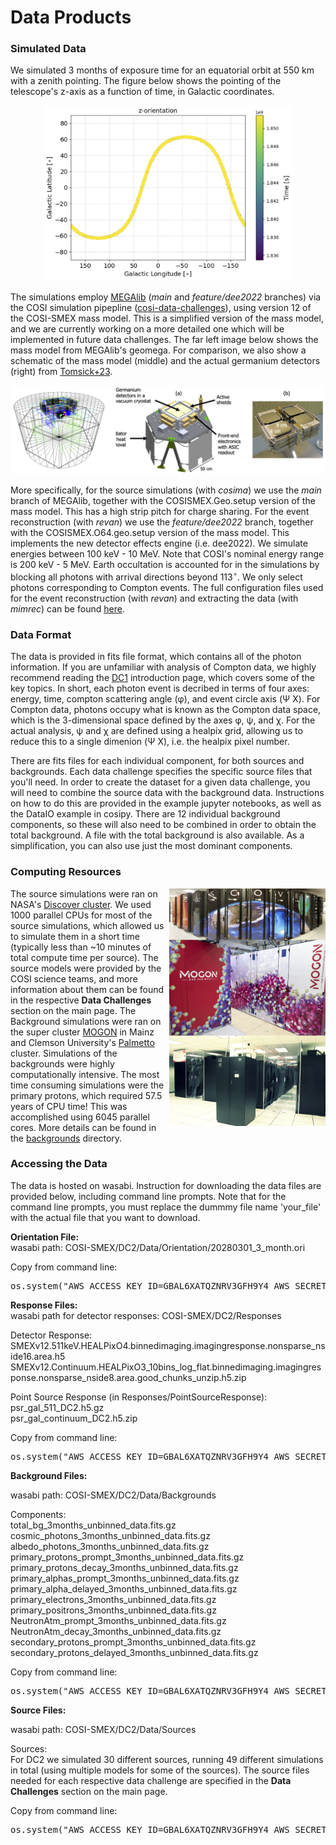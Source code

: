 # Data Products

### Simulated Data

We simulated 3 months of exposure time for an equatorial orbit at 550 km with a zenith pointing. The figure below shows the pointing of the telescope's z-axis as a function of time, in Galactic coordinates. 

<p align="center">
<img width="400"  src="images/telescope_pointing.png">
</p>

The simulations employ [MEGAlib](https://github.com/zoglauer/megalib) (*main* and *feature/dee2022* branches) via the COSI simulation pipepline ([cosi-data-challenges](https://github.com/cositools/cosi-data-challenges)), using version 12 of the COSI-SMEX mass model. This is a simplified version of the mass model, and we are currently working on a more detailed one which will be implemented in future data challenges. The far left image below shows the mass model from MEGAlib's geomega. For comparison, we also show a schematic of the mass model (middle) and the actual germanium detectors (right) from [Tomsick+23](https://ui.adsabs.harvard.edu/abs/2023arXiv230812362T/abstract).

<p align="center">
<img width="1000"  src="images/mass_model.png">
</p>

More specifically, for the source simulations (with *cosima*) we use the *main* branch of MEGAlib, together with the COSISMEX.Geo.setup version of the mass model. This has a high strip pitch for charge sharing. For the event reconstruction (with *revan*) we use the *feature/dee2022* branch, together with the COSISMEX.O64.geo.setup version of the mass model. This implements the new detector effects engine (i.e. dee2022). We simulate energies between 100 keV - 10 MeV. Note that COSI's nominal energy range is 200 keV - 5 MeV. Earth occultation is accounted for in the simulations by blocking all photons with arrival directions beyond $113^\circ$. We only select photons corresponding to Compton events. The full configuration files used for the event reconstruction (with *revan*) and extracting the data (with *mimrec*) can be found [here](https://github.com/cositools/cosi-data-challenges/tree/main/cosi_dc/Input_Files/Configuration_Files/Data_Challenges/Data_Challenge_2/DC2).

### Data Format
The data is provided in fits file format, which contains all of the photon information. If you are unfamiliar with analysis of Compton data, we highly recommend reading the [DC1](https://github.com/cositools/cosi-data-challenge-1) introduction page, which covers some of the key topics. In short, each photon event is decribed in terms of four axes: energy, time, compton scattering angle (&phi;), and event circle axis (&Psi; &Chi;). For Compton data, photons occupy what is known as the Compton data space, which is the 3-dimensional space defined by the axes &phi;, &psi;, and &chi;. For the actual analysis, &psi; and &chi; are defined using a healpix grid, allowing us to reduce this to a single dimenion (&Psi; &Chi;), i.e. the healpix pixel number.  

There are fits files for each individual component, for both sources and backgrounds. Each data challenge specifies the specific source files that you'll need. In order to create the dataset for a given data challenge, you will need to combine the source data with the background data. Instructions on how to do this are provided in the example jupyter notebooks, as well as the DataIO example in cosipy. There are 12 individual background components, so these will also need to be combined in order to obtain the total background. A file with the total background is also available. As a simplification, you can also use just the most dominant components.   

### Computing Resources 

<img  align="right" width="250"  src="images/clusters.png">

The source simulations were ran on NASA's [Discover cluster](https://www.nccs.nasa.gov/systems/discover). We used 1000 parallel CPUs for most of the source simulations, which allowed us to simulate them in a short time (typically less than ~10 minutes of total compute time per source). The source models were provided by the COSI science teams, and more information about them can be found in the respective **Data Challenges** section on the main page. The Background simulations were ran on the super cluster [MOGON](https://mogonwiki.zdv.uni-mainz.de/docs/introduction/what_is_mogon) in Mainz and Clemson University's [Palmetto](https://docs.rcd.clemson.edu/palmetto/) cluster. Simulations of the backgrounds were highly computationally intensive. The most time consuming simulations were the primary protons, which required 57.5 years of CPU time! This was accomplished using 6045 parallel cores. More details can be found in the [backgrounds](https://github.com/cositools/cosi-data-challenge-2/tree/main/backgrounds) directory.

### Accessing the Data

The data is hosted on wasabi. Instruction for downloading the data files are provided below, including command line prompts. Note that for the command line prompts, you must replace the dummmy file name 'your_file' with the actual file that you want to download. 

**Orientation File:** <br />
wasabi path: COSI-SMEX/DC2/Data/Orientation/20280301_3_month.ori <br />

Copy from command line:
<pre>
os.system("AWS_ACCESS_KEY_ID=GBAL6XATQZNRV3GFH9Y4 AWS_SECRET_ACCESS_KEY=GToOczY5hGX3sketNO2fUwiq4DJoewzIgvTCHoOv aws s3api get-object  --bucket cosi-pipeline-public --key COSI-SMEX/DC2/Data/Orientation/20280301_3_month.ori --endpoint-url=https://s3.us-west-1.wasabisys.com 20280301_3_month.ori")
</pre>

**Response Files:** <br />
wasabi path for detector responses: COSI-SMEX/DC2/Responses <br />

Detector Response: <br />
SMEXv12.511keV.HEALPixO4.binnedimaging.imagingresponse.nonsparse_nside16.area.h5 <br />
SMEXv12.Continuum.HEALPixO3_10bins_log_flat.binnedimaging.imagingresponse.nonsparse_nside8.area.good_chunks_unzip.h5.zip <br />

Point Source Response (in Responses/PointSourceResponse): <br />
psr_gal_511_DC2.h5.gz <br />
psr_gal_continuum_DC2.h5.zip <br />

Copy from command line:
<pre>
os.system("AWS_ACCESS_KEY_ID=GBAL6XATQZNRV3GFH9Y4 AWS_SECRET_ACCESS_KEY=GToOczY5hGX3sketNO2fUwiq4DJoewzIgvTCHoOv aws s3api get-object  --bucket cosi-pipeline-public --key COSI-SMEX/DC2/Responses/your_file --endpoint-url=https://s3.us-west-1.wasabisys.com your_file")
</pre>

**Background Files:** <br />

wasabi path: COSI-SMEX/DC2/Data/Backgrounds <br />

Components: <br />
total_bg_3months_unbinned_data.fits.gz <br />
cosmic_photons_3months_unbinned_data.fits.gz <br />
albedo_photons_3months_unbinned_data.fits.gz <br />
primary_protons_prompt_3months_unbinned_data.fits.gz <br />
primary_protons_decay_3months_unbinned_data.fits.gz <br />
primary_alphas_prompt_3months_unbinned_data.fits.gz <br />
primary_alpha_delayed_3months_unbinned_data.fits.gz <br />
primary_electrons_3months_unbinned_data.fits.gz <br />
primary_positrons_3months_unbinned_data.fits.gz <br />
NeutronAtm_prompt_3months_unbinned_data.fits.gz <br />
NeutronAtm_decay_3months_unbinned_data.fits.gz <br />
secondary_protons_prompt_3months_unbinned_data.fits.gz <br />
secondary_protons_delayed_3months_unbinned_data.fits.gz <br />

Copy from command line: <br />
<pre>
os.system("AWS_ACCESS_KEY_ID=GBAL6XATQZNRV3GFH9Y4 AWS_SECRET_ACCESS_KEY=GToOczY5hGX3sketNO2fUwiq4DJoewzIgvTCHoOv aws s3api get-object  --bucket cosi-pipeline-public --key COSI-SMEX/DC2/Data/Backgrounds/your_file --endpoint-url=https://s3.us-west-1.wasabisys.com your_file")
</pre>

**Source Files:** <br />

wasabi path: COSI-SMEX/DC2/Data/Sources <br />

Sources: <br />
For DC2 we simulated 30 different sources, running 49 different simulations in total (using multiple models for some of the sources). The source files needed for each respective data challenge are specified in the **Data Challenges** section on the main page.  

Copy from command line: <br />
<pre>
os.system("AWS_ACCESS_KEY_ID=GBAL6XATQZNRV3GFH9Y4 AWS_SECRET_ACCESS_KEY=GToOczY5hGX3sketNO2fUwiq4DJoewzIgvTCHoOv aws s3api get-object  --bucket cosi-pipeline-public --key COSI-SMEX/DC2/Data/Sources/your_file --endpoint-url=https://s3.us-west-1.wasabisys.com your_file")
</pre>
